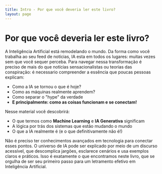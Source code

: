 ```yaml
---
title: Intro - Por que você deveria ler este livro?
layout: page
---
```


# Por que você deveria ler este livro?

A Inteligência Artificial está remodelando o mundo. Da forma como você trabalha ao seu feed de notícias, IA esta em todos os lugares: muitas vezes sem que você sequer perceba. Para navegar nessa transformação é preciso de mais do que notícias sensacionalistas ou teorias das conspiração: é necessario compreender a essência que poucas pessoas explicam:
* Como a IA se tornou o que é hoje?
* Como as máquinas realmente aprendem?
* Como separar o "hype" da verdade
* **E principalmente: como as coisas funcionam e se conectam!**

Nesse material você descobrirá:
* O que termos como **Machine Learning** e **IA Generativa** significam
* A lógica por trás dos sistemas que estão mudando o mundo
* O que a IA realmente é (e o que definitivamente não é!)

Não é preciso ter conhecimentos avançados em tecnologia para conectar esses pontos. O universo de IA pode ser explicado por meio de um discurso acessível, que descomplica jargões, esclarece cenários e usa exemplos claros e práticos. Isso é exatamente o que encontramos neste livro, que se orgulha de ser seu primeiro passo para um letramento efetivo em Inteligência Artificial.
